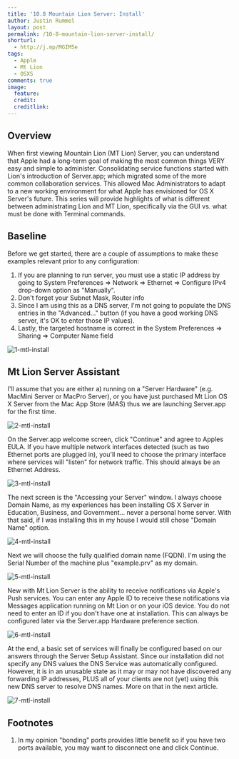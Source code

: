 ```yaml
---
title: '10.8 Mountain Lion Server: Install'
author: Justin Rummel
layout: post
permalink: /10-8-mountain-lion-server-install/
shorturl:
  - http://j.mp/MGIM5e
tags: 
  - Apple
  - Mt Lion
  - OSXS
comments: true
image:
  feature:
  credit:
  creditlink:
---
```

Overview
--------
When first viewing Mountain Lion (MT Lion) Server, you can understand that Apple had a long-term goal of making the most common things VERY easy and simple to administer. Consolidating service functions started with Lion's introduction of Server.app; which migrated some of the more common collaboration services. This allowed Mac Administrators to adapt to a new working environment for what Apple has envisioned for OS X Server's future. This series will provide highlights of what is different between administrating Lion and MT Lion, specifically via the GUI vs. what must be done with Terminal commands.

Baseline
--------
Before we get started, there are a couple of assumptions to make these examples relevant prior to any configuration:

1.  If you are planning to run server, you must use a static IP address by going to System Preferences => Network => Ethernet => Configure IPv4 drop-down option as "Manually".
2.  Don't forget your Subnet Mask, Router info
3.  Since I am using this as a DNS server, I'm not going to populate the DNS entries in the "Advanced..." button (if you have a good working DNS server, it's OK to enter those IP values).
4.  Lastly, the targeted hostname is correct in the System Preferences => Sharing => Computer Name field

![1-mtl-install][1-mtl-install]

Mt Lion Server Assistant
------------------------
I'll assume that you are either a) running on a "Server Hardware" (e.g. MacMini Server or MacPro Server), or you have just purchased Mt Lion OS X Server from the Mac App Store (MAS) thus we are launching Server.app for the first time.

![2-mtl-install][2-mtl-install]

On the Server.app welcome screen, click "Continue" and agree to Apples EULA. If you have multiple network interfaces detected (such as two Ethernet ports are plugged in), you'll need to choose the primary interface where services will "listen" for network traffic. This should always be an Ethernet Address.

![3-mtl-install][3-mtl-install]

The next screen is the "Accessing your Server" window. I always choose Domain Name, as my experiences has been installing OS X Server in Education, Business, and Government… never a personal home server. With that said, if I was installing this in my house I would still chose "Domain Name" option.

![4-mtl-install][4-mtl-install]

Next we will choose the fully qualified domain name (FQDN). I'm using the Serial Number of the machine plus "example.prv" as my domain.

![5-mtl-install][5-mtl-install]

New with Mt Lion Server is the ability to receive notifications via Apple's Push services. You can enter any Apple ID to receive these notifications via Messages application running on Mt Lion or on your iOS device. You do not need to enter an ID if you don't have one at installation. This can always be configured later via the Server.app Hardware preference section.

![6-mtl-install][6-mtl-install]

At the end, a basic set of services will finally be configured based on our answers through the Server Setup Assistant. Since our installation did not specify any DNS values the DNS Service was automatically configured. However, it is in an unusable state as it may or may not have discovered any forwarding IP addresses, PLUS all of your clients are not (yet) using this new DNS server to resolve DNS names. More on that in the next article.

![7-mtl-install][7-mtl-install]

Footnotes
---------
1.  In my opinion "bonding" ports provides little benefit so if you have two ports available, you may want to disconnect one and click Continue.


[1-mtl-install]: /images/2012/07/1-mtl-install.png
[2-mtl-install]: /images/2012/07/2-mtl-install.png
[3-mtl-install]: /images/2012/07/3-mtl-install.png
[4-mtl-install]: /images/2012/07/4-mtl-install.png
[5-mtl-install]: /images/2012/07/5-mtl-install.png
[6-mtl-install]: /images/2012/07/6-mtl-install.png
[7-mtl-install]: /images/2012/07/7-mtl-install.png
